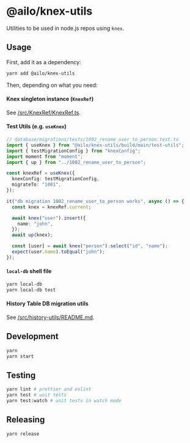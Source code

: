 # @ailo/knex-utils

Utilities to be used in node.js repos using `knex`.

## Usage

First, add it as a dependency:

```sh
yarn add @ailo/knex-utils
```

Then, depending on what you need:

#### Knex singleton instance (`KnexRef`)

See [/src/KnexRef/KnexRef.ts](/src/KnexRef/KnexRef.ts).

#### Test Utils (e.g. `useKnex`)

```ts
// database/migrations/tests/1002_rename_user_to_person.test.ts
import { useKnex } from "@ailo/knex-utils/build/main/test-utils";
import { testMigrationConfig } from "knexConfig";
import moment from "moment";
import { up } from "../1002_rename_user_to_person";

const knexRef = useKnex({
  knexConfig: testMigrationConfig,
  migrateTo: "1001",
});

it("db migration 1002_rename_user_to_person works", async () => {
  const knex = knexRef.current;

  await knex("user").insert({
    name: "john",
  });
  await up(knex);

  const [user] = await knex("person").select("id", "name");
  expect(user.name).toEqual("john");
});
```

#### `local-db` shell file

```sh
yarn local-db
yarn local-db test
```

#### History Table DB migration utils

See [/src/history-utils/README.md](/src/history-utils/README.md).

## Development

```sh
yarn
yarn start
```

## Testing

```sh
yarn lint # prettier and eslint
yarn test # unit tests
yarn test:watch # unit tests in watch mode
```

## Releasing

```sh
yarn release
```
